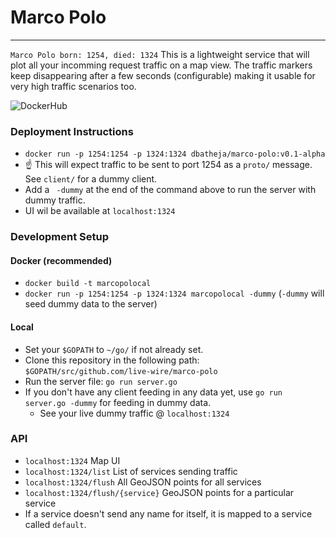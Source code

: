 # Marco Polo
---
`Marco Polo born: 1254, died: 1324`
This is a lightweight service that will plot all your incomming request traffic on a map view. The traffic markers keep disappearing after a few seconds (configurable) making it usable for very high traffic scenarios too.

![DockerHub](https://github.com/live-wire/marco-polo/actions/workflows/push-to-dockerhub-on-release.yaml/badge.svg)

### Deployment Instructions
- `docker run -p 1254:1254 -p 1324:1324 dbatheja/marco-polo:v0.1-alpha`
- :point_up: This will expect traffic to be sent to port 1254 as a `proto/` message. See `client/` for a dummy client.
- Add a ` -dummy` at the end of the command above to run the server with dummy traffic.
- UI wil be available at `localhost:1324`

### Development Setup
#### Docker (recommended)
- `docker build -t marcopolocal`
- `docker run -p 1254:1254 -p 1324:1324 marcopolocal -dummy` (`-dummy` will seed dummy data to the server)

#### Local
- Set your `$GOPATH` to `~/go/` if not already set.
- Clone this repository in the following path: `$GOPATH/src/github.com/live-wire/marco-polo`
- Run the server file: `go run server.go`
- If you don't have any client feeding in any data yet, use `go run server.go -dummy` for feeding in dummy data. 
    - See your live dummy traffic @ `localhost:1324`

### API 
- `localhost:1324` Map UI
- `localhost:1324/list` List of services sending traffic 
- `localhost:1324/flush` All GeoJSON points for all services
- `localhost:1324/flush/{service}` GeoJSON points for a particular service
- If a service doesn't send any name for itself, it is mapped to a service called `default`.
